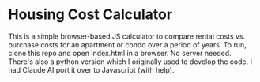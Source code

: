 # Housing Cost Calculator #

This is a simple browser-based JS calculator to compare rental costs vs. purchase costs for an apartment or condo over a period of years.
To run, clone this repo and open index.html in a browser. No server needed.
There's also a python version which I originally used to develop the code. I had Claude AI port it over to Javascript (with help).
